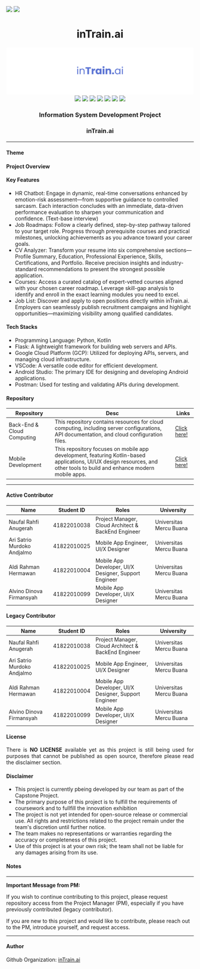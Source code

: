 <div align=justify>
  <img src="https://img.shields.io/badge/inTraini.ai-6471e5?style=for-the-badge"/>
  <img src="https://img.shields.io/badge/markdown-%23000000.svg?style=for-the-badge&logo=markdown&logoColor=white"/>
</div>

<div align=center>
  <h1>inTrain.ai</h1>
  <img src="https://github.com/intrain-ai/.github/blob/main/assets/Banner%20-%20intrain.ai.png"/>
</div>

<div align=center>
    <img src="https://img.shields.io/badge/Python-3670A0?&logo=python&logoColor=ffdd54"/>
    <img src="https://img.shields.io/badge/Flask-%23000.svg?&logo=flask&logoColor=white"/>
    <img src="https://img.shields.io/badge/Docker-%230db7ed.svg?&logo=docker&logoColor=white"/>
    <img src="https://img.shields.io/badge/Google_Cloud-%234285F4.svg?&logo=google-cloud&logoColor=white"/>
    <img src="https://img.shields.io/badge/MySQL-4479A1.svg?&logo=mysql&logoColor=white"/>
    <img src="https://img.shields.io/badge/Kotlin-%237F52FF.svg?&logo=kotlin&logoColor=white"/>
    <img src="https://img.shields.io/badge/Android-3DDC84?&logo=android&logoColor=white"/>
    <h3 align=center>Information System Development Project</h3>
    <h3>inTrain.ai</h3>
    <h4><a href=#></a></h4>
</div>

---

#### Theme


#### Project Overview
<p align=justify>

</p>

#### Key Features

- HR Chatbot: Engage in dynamic, real-time conversations enhanced by emotion-risk assessment—from supportive guidance to controlled sarcasm. Each interaction concludes with an immediate, data-driven performance evaluation to sharpen your communication and confidence. (Text-base interview)
- Job Roadmaps: Follow a clearly defined, step-by-step pathway tailored to your target role. Progress through prerequisite courses and practical milestones, unlocking achievements as you advance toward your career goals.
- CV Analyzer: Transform your resume into six comprehensive sections—Profile Summary, Education, Professional Experience, Skills, Certifications, and Portfolio. Receive precision insights and industry-standard recommendations to present the strongest possible application.
- Courses: Access a curated catalog of expert-vetted courses aligned with your chosen career roadmap. Leverage skill-gap analysis to identify and enroll in the exact learning modules you need to excel.
- Job List: Discover and apply to open positions directly within inTrain.ai. Employers can seamlessly publish recruitment campaigns and highlight opportunities—maximizing visibility among qualified candidates.

#### Tech Stacks

- Programming Language: Python, Kotlin
- Flask: A lightweight framework for building web servers and APIs.
- Google Cloud Platform (GCP): Utilized for deploying APIs, servers, and managing cloud infrastructure.
- VSCode: A versatile code editor for efficient development.
- Android Studio: The primary IDE for designing and developing Android applications.
- Postman: Used for testing and validating APIs during development.

#### Repository

<div align=center>
  
| Repository | Desc | Links |
|---|---|---|
| Back-End & Cloud Computing | This repository contains resources for cloud computing, including server configurations, API documentation, and cloud configuration files. | [Click here!](https://github.com/intrain-ai/backend-intrain) |
| Mobile Development | This repository focuses on mobile app development, featuring Kotlin-based applications, UI/UX design resources, and other tools to build and enhance modern mobile apps. | [Click here!](https://github.com/intrain-ai/mobile-intrain) |
  
</div>

---

#### Active Contributor

<div align=center>

| Name  | Student ID | Roles | University |
|---|---|---|---|
| Naufal Rahfi Anugerah | 41822010038 | Project Manager, Cloud Architect & BackEnd Engineer | Universitas Mercu Buana |
| Ari Satrio Murdoko Andjalmo | 41822010025 | Mobile App Engineer, UI/X Designer | Universitas Mercu Buana |
| Aldi Rahman Hermawan | 41822010004 | Mobile App Developer, UI/X Designer, Support Engineer | Universitas Mercu Buana |
| Alvino Dinova Firmansyah | 41822010099 | Mobile App Developer, UI/X Designer | Universitas Mercu Buana |

</div>

#### Legacy Contributor

<div align=center>

| Name  | Student ID | Roles | University |
|---|---|---|---|
| Naufal Rahfi Anugerah | 41822010038 | Project Manager, Cloud Architect & BackEnd Engineer | Universitas Mercu Buana |
| Ari Satrio Murdoko Andjalmo | 41822010025 | Mobile App Engineer, UI/X Designer | Universitas Mercu Buana |
| Aldi Rahman Hermawan | 41822010004 | Mobile App Developer, UI/X Designer, Support Engineer | Universitas Mercu Buana |
| Alvino Dinova Firmansyah | 41822010099 | Mobile App Developer, UI/X Designer | Universitas Mercu Buana |

</div>

#### License

<p align=justify>
There is <b>NO LICENSE</b> available yet as this project is still being used for purposes that cannot be published as open source, therefore please read the disclaimer section.
</p>

#### Disclaimer

- This project is currently pbeing developed by our team as part of the Capstone Project.
- The primary purpose of this project is to fulfill the requirements of coursework and to fullfill the innovation exhibition
- The project is not yet intended for open-source release or commercial use. All rights and restrictions related to the project remain under the team's discretion until further notice.
- The team makes no representations or warranties regarding the accuracy or completeness of this project.
- Use of this project is at your own risk; the team shall not be liable for any damages arising from its use.

#### Notes

<p align=justify>

</p>

---

**Important Message from PM:**

If you wish to continue contributing to this project, please request repository access from the Project Manager (PM), especially if you have previously contributed (legacy contributor). 

If you are new to this project and would like to contribute, please reach out to the PM, introduce yourself, and request access.

---

#### Author

Github Organization: [inTrain.ai](https://github.com/intrain-ai)
